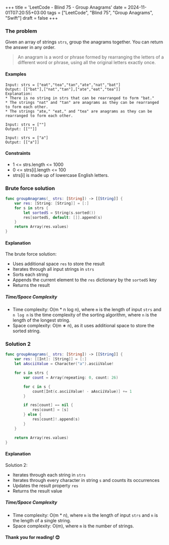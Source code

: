 +++
title = 'LeetCode - Blind 75 - Group Anagrams'
date = 2024-11-01T07:20:55+03:00
tags = ["LeetCode", "Blind 75", "Group Anagrams", "Swift"]
draft = false
+++

### The problem 
Given an array of strings `strs`, group the anagrams together. You can return the answer in any order.
> An anagram is a word or phrase formed by rearranging the letters of a different word or phrase, using all the original letters exactly once.

#### Examples
``` 
Input: strs = ["eat","tea","tan","ate","nat","bat"]
Output: [["bat"],["nat","tan"],["ate","eat","tea"]]
Explanation:
* There is no string in strs that can be rearranged to form "bat."
* The strings "nat" and "tan" are anagrams as they can be rearranged to form each other.
* The strings "ate," "eat," and "tea" are anagrams as they can be rearranged to form each other.
```

```
Input: strs = [""]
Output: [[""]]
```

```
Input: strs = ["a"]
Output: [["a"]]
```

#### Constraints
* 1 <= strs.length <= 1000
* 0 <= strs[i].length <= 100
* strs[i] is made up of lowercase English letters.

### Brute force solution 
```swift 
func groupAnagrams(_ strs: [String]) -> [[String]] {
    var res: [String: [String]] = [:]
    for s in strs {
        let sortedS = String(s.sorted())
        res[sortedS, default: []].append(s)
    }
    return Array(res.values)
}
```

#### Explanation
The brute force solution:
- Uses additional space `res` to store the result
- Iterates through all input strings in `strs`
- Sorts each string
- Appends the current element to the `res` dictionary by the `sortedS` key
- Returns the result

##### Time/Space Complexity
* Time complexity: O(m * n log n), where `m` is the length of input `strs` and `n log n` is the time complexity of the sorting algorithm, where `n` is the length of the longest string.
* Space complexity: O(m ∗ n), as it uses additional space to store the sorted string.

### Solution 2
```swift 
func groupAnagrams(_ strs: [String]) -> [[String]] {
    var res: [[Int]: [String]] = [:]
    let aAsciiValue = Character("a").asciiValue!

    for s in strs {
        var count = Array(repeating: 0, count: 26)

        for c in s {
            count[Int(c.asciiValue! - aAsciiValue)] += 1
        }

        if res[count] == nil {
            res[count] = [s]
        } else {
            res[count]!.append(s)
        }
    }

    return Array(res.values)
}
``` 

#### Explanation
Solution 2:
- Iterates through each string in `strs`
- Iterates through every character in string `s` and counts its occurrences
- Updates the result property `res`
- Returns the result value 

##### Time/Space Complexity
* Time complexity: O(m * n), where `m` is the length of input `strs` and `n` is the length of a single string.
* Space complexity: O(m), where `m` is the number of strings.

#### Thank you for reading! 😊
